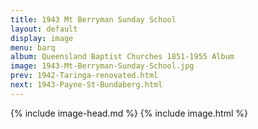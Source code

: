 ```yaml
---
title: 1943 Mt Berryman Sunday School
layout: default
display: image
menu: barq
album: Queensland Baptist Churches 1851-1955 Album
image: 1943-Mt-Berryman-Sunday-School.jpg
prev: 1942-Taringa-renovated.html
next: 1943-Payne-St-Bundaberg.html
---
```

{% include image-head.md %}
{% include image.html %}